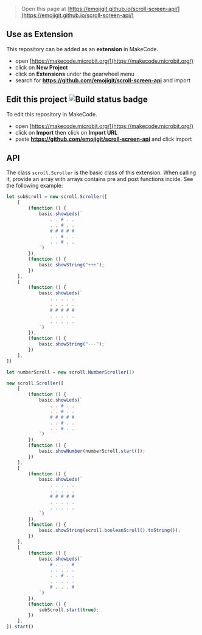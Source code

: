 
> Open this page at [https://emojigit.github.io/scroll-screen-api/](https://emojigit.github.io/scroll-screen-api/)

## Use as Extension

This repository can be added as an **extension** in MakeCode.

* open [https://makecode.microbit.org/](https://makecode.microbit.org/)
* click on **New Project**
* click on **Extensions** under the gearwheel menu
* search for **https://github.com/emojigit/scroll-screen-api** and import

## Edit this project ![Build status badge](https://github.com/emojigit/scroll-screen-api/workflows/MakeCode/badge.svg)

To edit this repository in MakeCode.

* open [https://makecode.microbit.org/](https://makecode.microbit.org/)
* click on **Import** then click on **Import URL**
* paste **https://github.com/emojigit/scroll-screen-api** and click import

## API
The class `scroll.Scroller` is the basic class of this extension. When calling it, provide an array with arrays contains pre and post functions incide. See the following example:

```js
let subScroll = new scroll.Scroller([
    [
        (function () {
            basic.showLeds(`
                . . # . .
                . . # . .
                # # # # #
                . . # . .
                . . # . .
            `)
        }),
        (function () {
            basic.showString("+++");
        })
    ],
    [
        (function () {
            basic.showLeds(`
                . . . . .
                . . . . .
                # # # # #
                . . . . .
                . . . . .
            `)
        }),
        (function () {
            basic.showString("---");
        })
    ],
])

let numberScroll = new scroll.NumberScroller(1)

new scroll.Scroller([
    [
        (function () {
            basic.showLeds(`
                . . # . .
                . . # . .
                # # # # #
                . . # . .
                . . # . .
            `)
        }),
        (function () {
            basic.showNumber(numberScroll.start());
        })
    ],
    [
        (function () {
            basic.showLeds(`
                . . . . .
                . . . . .
                # # # # #
                . . . . .
                . . . . .
            `)
        }),
        (function () {
            basic.showString(scroll.booleanScroll().toString());
        })
    ],
    [
        (function () {
            basic.showLeds(`
                # . . . #
                . . . . .
                . . # . .
                . . . . .
                # . . . #
            `)
        }),
        (function () {
            subScroll.start(true);
        })
    ],
]).start()
```
